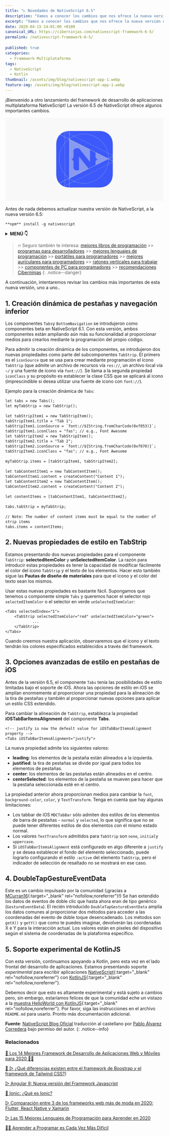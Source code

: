 ```yaml
---
title: "▷ Novedades de NativeScript 6.5"
description: "Vamos a conocer los cambios que nos ofrece la nueva versión del Framework NativeScript. Respecto a sus componentes y nuevas características de cara al futuro."
excerpt: "Vamos a conocer los cambios que nos ofrece la nueva versión del Framework NativeScript. Respecto a sus componentes y nuevas características de cara al futuro."
date: 2020-04-15 14:01:00 +0100
canonical_URL: https://ciberninjas.com/nativescript-framework-6-5/
permalink: /nativescript-framework-6-5/

published: true
categories:
  - Framework Multiplataforma
tags:
  - NativeScript
  - Kotlin
thumbnail: /assets/img/blog/nativescript-app-1.webp
feature-img: /assets/img/blog/nativescript-app-1.webp
---
```


¡Bienvenido a otro lanzamiento del framework de desarrollo de aplicaciones multiplataforma NativeScript! La versión 6.5 de NativeScript ofrece algunos importantes cambios.

![](/assets/img/blog/nativescript-app-1.webp "Novedades de NativeScript 6.5")

Antes de nada debemos actualizar nuestra versión de NativeScript, a la nueva versión 6.5:

```
**npm** install -g nativescript
```

<details>
<summary><strong>MENÚ 👇</strong><span><a name="menu"></a></span></summary>
<nav class="menu">
  <ol>
    <li><a href="/nativescript-framework-6-5/#1-creación-dinámica-de-pestañas-y-navegación-inferior" title="Creación dinámica de pestañas y navegación inferior"><strong>Creación dinámica de pestañas y navegación inferior</strong></a></li>
    <li><a href="/nativescript-framework-6-5/#2-nuevas-propiedades-de-estilo-en-tabstrip" title="Nuevas propiedades de estilo en TabStrip"><strong>Nuevas propiedades de estilo en TabStrip</strong></a></li>
    <li><a href="/nativescript-framework-6-5/#3-opciones-avanzadas-de-estilo-en-pestañas-de-ios" title="Opciones avanzadas de estilo en pestañas de iOS"><strong>Opciones avanzadas de estilo en pestañas de iOS</strong></a></li>
    <li><a href="/nativescript-framework-6-5/#4-doubletapgestureeventdata" title="DoubleTapGestureEventData"><strong>DoubleTapGestureEventData</strong></a></li>
    <li><a href="/nativescript-framework-6-5/#5-soporte-experimental-de-kotlinjs" title="Soporte experimental de KotlinJS"><strong>Soporte experimental de KotlinJS</strong></a></li>
  </ol>
</nav>
</details>

> 🔥 Seguro también te interesa: [mejores libros de programación](/programar/) >> [programas para desarrolladores](/mejores-sistemas-operativos-para-hackear/) >> [mejores lenguajes de programación](/15-mejores-lenguajes-programacion/) >> [portátiles para programadores]() >> [mejores auriculares para programadores](/auriculares-dise%C3%B1o/) >> [ratones verticales para trabajar](/teclados-ratones-dise%C3%B1o/) >> [componentes de PC para programadores](/ordenadores-componentes/) >> [recomendaciones Ciberninjas](https://kutt.it/cibercursos-recomienda)
{: .notice--danger}

A continuación, intentaremos revisar los cambios más importantes de esta nueva versión, uno a uno..

## **1. Creación dinámica de pestañas y navegación inferior**

Los componentes `Tabs`y `BottomNavigation` se introdujeron como componentes beta en NativeScript 6.1. Con esta versión, ambos componentes están ampliando aún más su funcionalidad al proporcionar medios para crearlos mediante la programación del propio código.

Para admitir la creación dinámica de los componentes, se introdujeron dos nuevas propiedades como parte del subcomponentes  `TabStrip`. El primero es el `iconSource` que se usa para crear mediante programación el ícono `TabStrip` (que admite un archivo de recursos vía `res://`, un archivo local vía `~/` y una fuente de ícono vía `font://`). Se llama a la segunda propiedad `iconClass` y su propósito es establecer la clase CSS que se aplicará al icono (imprescindible si desea utilizar una fuente de icono con `font://`).

Ejemplo para la creación dinámica de `Tabs`:

`````
let tabs = new Tabs();
let myTabStrip = new TabStrip();

let tabStripItem1 = new TabStripItem();
tabStripItem1.title = "Tab 1";
tabStripItem1.iconSource = `font://${String.fromCharCode(0xf053)}`;
tabStripItem1.iconClass = "fas"; // e.g., Font Awesome
let tabStripItem2 = new TabStripItem();
tabStripItem2.title = "Tab 2";
tabStripItem2.iconSource = `font://${String.fromCharCode(0xf070)}`;
tabStripItem2.iconClass = "fas"; // e.g., Font Awesome

myTabStrip.items = [tabStripItem1, tabStripItem2];

let tabContentItem1 = new TabContentItem();
tabContentItem1.content = createContent("Content 1");
let tabContentItem2 = new TabContentItem();
tabContentItem2.content = createContent("Content 2");

let contentItems = [tabContentItem1, tabContentItem2];   

tabs.tabStrip = myTabStrip;

// Note: The number of content items must be equal to the number of strip items
tabs.items = contentItems; 
`````

## **2. Nuevas propiedades de estilo en TabStrip**

Estamos presentando dos nuevas propiedades para el componente `TabStrip`: **selectedItemColor** y **unSelectedItemColor**. La razón para introducir estas propiedades es tener la capacidad de modificar fácilmente el color del icono `TabStrip` y el texto de los elementos. Hacer esto también sigue las **Pautas de diseño de materiales** para que el icono y el color del texto sean los mismos.

Usar estas nuevas propiedades es bastante fácil. Supongamos que tenemos u componente simple `Tabs` y queremos hacer el selector rojo `selectedItemColor` o el selector en verde `unSelectedItemColor`:

`````
<Tabs selectedIndex="1">
    <TabStrip selectedItemColor="red" unSelectedItemColor="green">
            ...
    </TabStrip>
</Tabs>
`````
Cuando creemos nuestra aplicación, observaremos que el icono y el texto tendrán los colores especificados establecidos a través del framework.

## **3. Opciones avanzadas de estilo en pestañas de iOS**

Antes de la versión 6.5, el componente `Tabs` tenía las posibilidades de estilo limitadas bajo el soporte de iOS. Ahora las opciones de estilo en iOS se amplían enormemente al proporcionar una propiedad para la alineación de la tira de pestañas y también al proporcionar nuevas opciones para aplicar un estilo CSS extendido.

Para cambiar la alineación de `TabStrip`, establezca la propiedad **iOSTabBarItemsAlignment** del componente **Tabs**.

`````
<!-- justify is now the defealt value for iOSTabBarItemsAlignment property -->
<Tabs iOSTabBarItemsAlignment="justify">
`````

La nueva propiedad admite los siguientes valores: 

- **leading**: los elementos de la pestaña están alineados a la izquierda.
- **justified**: la tira de pestañas se divide por igual para todos los elementos de pestañas.
- **center**: los elementos de las pestañas están alineados en el centro.
- **centerSelected**: los elementos de la pestaña se mueven para hacer que la pestaña seleccionada esté en el centro.

La propiedad anterior ahora proporcionan medios para cambiar la `font`, `background-color`, `color`, y `TextTransform`. Tenga en cuenta que hay algunas limitaciones:

- Los tabbar de iOS `MDCTabBar` sólo admiten dos estilos de los elementos de barra de pestañas - `normal` y `selected`, lo que significa que no se puede tener diferentes estilos de dos elementos con el mismo estado normal.
- Los valores `TextTransform` admitidos para `TabStrip` son `none`, `initial`y `uppercase`.
- Si `iOSTabBarItemsAlignment` está configurado en algo diferente a `justify` y se desea establecer el fondo del elemento seleccionado, puede lograrlo configurando el estilo `:active` del elemento `TabStrip`, pero el indicador de selección de resaltado no se mostrará en ese caso.

## **4. DoubleTapGestureEventData**

Este es un cambio impulsado por la comunidad (¡gracias a [MCurran16](https://github.com/MCurran16){:target="_blank" rel="nofollow,noreferrer"}!) Se han extendido los datos de eventos de doble clic que hasta ahora eran de tipo genérico (`GestureEventData`). El recién introducido `DoubleTapGestureEventData` amplía los datos comunes al proporcionar dos métodos para acceder a las coordenadas del evento de doble toque desencadenado. Los métodos son `getX()` y `getY()` que como te puedes imaginar, devolverán las coordenadas X e Y para la interacción actual. Los valores están en píxeles del dispositivo según el sistema de coordenadas de la plataforma específico.

## **5. Soporte experimental de KotlinJS**

Con esta versión, continuamos apoyando a Kotlin, pero esta vez en el lado frontal del desarrollo de aplicaciones. Estamos presentando soporte *experimental* para escribir aplicaciones [NativeScript](https://kotlinlang.org/docs/reference/js-overview.html){:target="_blank" rel="nofollow,noreferrer"} con [KotlinJS](https://kotlinlang.org/docs/reference/js-overview.html){:target="_blank" rel="nofollow,noreferrer"}.

Debemos decir que esto es altamente experimental y está sujeto a cambios pero, sin embargo, estaríamos felices de que la comunidad eche un vistazo a la [muestra HelloWorld con KotlinJS](https://github.com/NativeScript/template-hello-world-kt){:target="_blank" rel="nofollow,noreferrer"}. Por favor, siga las instrucciones en el archivo `README.md` para usarlo. Pronto más documentación adicional.

**Fuente**\: [NativeScript Blog Oficial](https://www.nativescript.org/blog/whats-new-in-nativescript-6-5 "Novedades de NativeScript 6.5: What´s new in nativescript 6.5") traducci&oacute;n al castellano por [Pablo &Aacute;lvarez Corredera](https://t.me/ciberninjas) bajo permiso del autor.
{: .notice--info}

### Relacionados

[🥇 Los 14 Mejores Framework de Desarrollo de Aplicaciones Web y Móviles para 2020 👨‍💻](https://ciberninjas.com/mejores-sdk-multiplataforma-2019-20)

[🎨 ▷ ¿Qué diferencias existen entre el framework de Boostrap y el framework de Tailwind CSS?](https://ciberninjas.com/que-diferencias-existen-entre-bootstrap-tailwind/))

[▷ Angular 9: Nueva versión del Framework Javascript](https://ciberninjas.com/angular-version-9-liberado/)

[🚀 Ionic: ¿Qué es Ionic?](https://ciberninjas.com/ionic-framework/)

[▷ Comparación entre 3 de los frameworks web más de moda en 2020: Flutter, React Native y Xamarin](https://ciberninjas.com/comparacion-flutter-react-native-xamarin/)

[▷ Las 15 Mejores Lenguajes de Programación para Aprender en 2020](/programar/)

[👩‍💻 Aprender a Programar es Cada Vez Más Difícil](/aprender-a-programar-es-cada-vez-más-difícil/ "👩‍💻 Aprender a Programar es Cada Vez Más Difícil")
